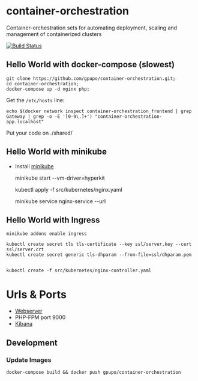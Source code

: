# container-orchestration

Container-orchestration sets for automating deployment, scaling and management of containerized clusters

[![Build Status](https://secure.travis-ci.org/gpupo/container-orchestration.png?branch=master)](http://travis-ci.org/gpupo/container-orchestration)


## Hello World with docker-compose (slowest)

    git clone https://github.com/gpupo/container-orchestration.git;
    cd container-orchestration;
    docker-compose up -d nginx php;

Get the ``/etc/hosts`` line:

    echo $(docker network inspect container-orchestration_frontend | grep Gateway | grep -o -E '[0-9\.]+') "container-orchestration-app.localhost"

Put your code on ./shared/

## Hello World with minikube

- Install [minikube](https://github.com/kubernetes/minikube)

    minikube start --vm-driver=hyperkit

    kubectl apply -f src/kubernetes/nginx.yaml

    minikube service nginx-service --url


## Hello World with Ingress


    minikube addons enable ingress

    kubectl create secret tls tls-certificate --key ssl/server.key --cert ssl/server.crt
    kubectl create secret generic tls-dhparam --from-file=ssl/dhparam.pem


    kubectl create -f src/kubernetes/nginx-controller.yaml


# Urls & Ports

* [Webserver](http://container-orchestration-app.localhost)
* PHP-FPM port 9000
* [Kibana](http://container-orchestration-app.localhost:8080)


## Development

### Update Images

    docker-compose build && docker push gpupo/container-orchestration
